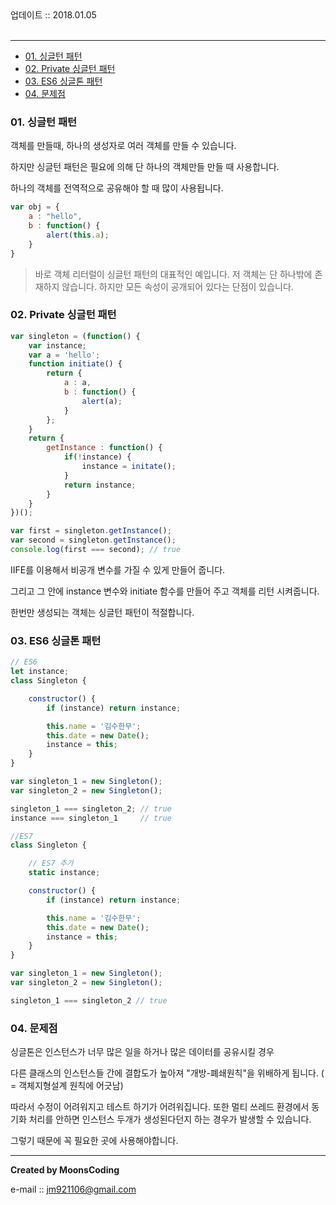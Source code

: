 

<div class="pull-right">  업데이트 :: 2018.01.05 </div><br>

---

<!-- @import "[TOC]" {cmd="toc" depthFrom=1 depthTo=6 orderedList=false} -->
<!-- code_chunk_output -->

* [01. 싱글턴 패턴](#01-싱글턴-패턴)
* [02. Private 싱글턴 패턴](#02-private-싱글턴-패턴)
* [03. ES6 싱글톤 패턴](#03-es6-싱글톤-패턴)
* [04. 문제점](#04-문제점)

<!-- /code_chunk_output -->


### 01. 싱글턴 패턴

객체를 만들때, 하나의 생성자로 여러 객체를 만들 수 있습니다.

하지만 싱글턴 패턴은 필요에 의해 단 하나의 객체만들 만들 때 사용합니다.

하나의 객체를 전역적으로 공유해야 할 때 많이 사용됩니다.

```js
var obj = {
    a : "hello",
    b : function() {
        alert(this.a);
    }
}
```

> 바로 객체 리터럴이 싱글턴 패턴의 대표적인 예입니다.
> 저 객체는 단 하나밖에 존재하지 않습니다. 하지만 모든 속성이 공개되어 있다는 단점이 있습니다.

### 02. Private 싱글턴 패턴

```js
var singleton = (function() {
    var instance;
    var a = 'hello';
    function initiate() {
        return {
            a : a,
            b : function() {
                alert(a);
            }
        };
    }
    return {
        getInstance : function() {
            if(!instance) {
                instance = initate();
            }
            return instance;
        }
    }
})();

var first = singleton.getInstance();
var second = singleton.getInstance();
console.log(first === second); // true
```

IIFE를 이용해서 비공개 변수를 가질 수 있게 만들어 줍니다.

그리고 그 안에 instance 변수와 initiate 함수를 만들어 주고 객체를 리턴 시켜줍니다.

한번만 생성되는 객체는 싱글턴 패턴이 적절합니다.

### 03. ES6 싱글톤 패턴

```js
// ES6
let instance;
class Singleton {

    constructor() {
        if (instance) return instance;

        this.name = '김수한무';
        this.date = new Date();
        instance = this;
    }
}

var singleton_1 = new Singleton();
var singleton_2 = new Singleton();

singleton_1 === singleton_2; // true
instance === singleton_1     // true

//ES7
class Singleton {

    // ES7 추가
    static instance;

    constructor() {
        if (instance) return instance;

        this.name = '김수한무';
        this.date = new Date();
        instance = this;
    }
}

var singleton_1 = new Singleton();
var singleton_2 = new Singleton();

singleton_1 === singleton_2 // true

```

### 04. 문제점

싱글톤은 인스턴스가 너무 많은 일을 하거나 많은 데이터를 공유시킬 경우

다른 클래스의 인스턴스들 간에 결합도가 높아져 "개방-폐쇄원칙"을 위배하게 됩니다. ( = 객체지형설계 원칙에 어긋남)

따라서 수정이 어려워지고 테스트 하기가 어려워집니다.
또한 멀티 쓰레드 환경에서 동기화 처리를 안하면 인스턴스 두개가 생성된다던지 하는 경우가 발생할 수 있습니다.

그렇기 때문에 꼭 필요한 곳에 사용해야합니다.

---

**Created by MoonsCoding**

e-mail :: jm921106@gmail.com
